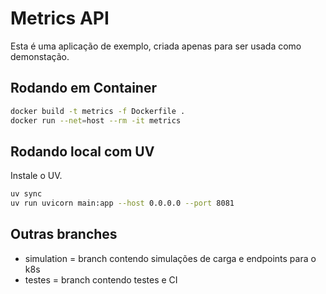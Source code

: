 # Metrics API

Esta é uma aplicação de exemplo,
criada apenas para ser usada como demonstação.


## Rodando em Container

```bash
docker build -t metrics -f Dockerfile .
docker run --net=host --rm -it metrics
```

## Rodando local com UV

Instale o UV.

```bash
uv sync  
uv run uvicorn main:app --host 0.0.0.0 --port 8081
```

## Outras branches

- simulation = branch contendo simulações de carga e endpoints para o k8s
- testes = branch contendo testes e CI